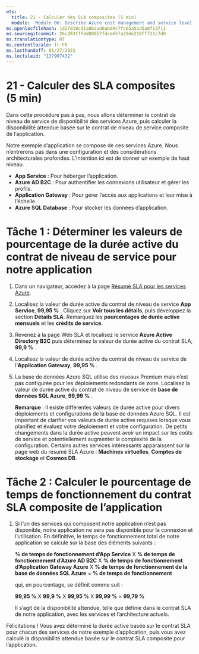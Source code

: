 ```yaml
---
wts:
  title: 21 - Calculer des SLA composites (5 min)
  module: 'Module 06: Describe Azure cost management and service level agreements'
ms.openlocfilehash: 1d27d18cd1a0b2ad6ab09c7fc65a51d5a8f13711
ms.sourcegitcommit: 26c283fffdd08057fdce65fa29de218fff21c7d0
ms.translationtype: HT
ms.contentlocale: fr-FR
ms.lasthandoff: 01/27/2022
ms.locfileid: "137907432"
---
```

# <a name="21---calculate-composite-slas-5-min"></a>21 - Calculer des SLA composites (5 min)

Dans cette procédure pas à pas, nous allons déterminer le contrat de niveau de service de disponibilité des services Azure, puis calculer la disponibilité attendue basée sur le contrat de niveau de service composite de l’application.

Notre exemple d’application se compose de ces services Azure. Nous n’entrerons pas dans une configuration et des considérations architecturales profondes. L’intention ici est de donner un exemple de haut niveau.

+ **App Service** : Pour héberger l’application.
+ **Azure AD B2C** : Pour authentifier les connexions utilisateur et gérer les profils.
+ **Application Gateway** : Pour gérer l’accès aux applications et leur mise à l’échelle. 
+ **Azure SQL Database** : Pour stocker les données d’application. 

# <a name="task-1-determine-the-sla-uptime-percentage-values-for-our-application"></a>Tâche 1 : Déterminer les valeurs de pourcentage de la durée active du contrat de niveau de service pour notre application

1. Dans un navigateur, accédez à la page [Résumé SLA pour les services Azure](https://azure.microsoft.com/en-us/support/legal/sla/summary/).

2. Localisez la valeur de durée active du contrat de niveau de service **App Service**, **99,95 %** . Cliquez sur **Voir tous les détails**, puis développez la section **Détails SLA**. Remarquez les **pourcentages de durée active mensuels** et les **crédits de service**.

3. Revenez à la page Web SLA et localisez le service **Azure Active Directory B2C** puis déterminez la valeur de durée active du contrat SLA, **99,9 %** . 

4. Localisez la valeur de durée active du contrat de niveau de service de l’**Application Gateway**, **99,95 %** . 

5. La base de données Azure SQL utilise des niveaux Premium mais n’est pas configurée pour les déploiements redondants de zone. Localisez la valeur de durée active du contrat de niveau de service de **base de données SQL Azure**, **99,99 %** . 

    **Remarque** : Il existe différentes valeurs de durée active pour divers déploiements et configurations de la base de données Azure SQL. Il est important de clarifier vos valeurs de durée active requises lorsque vous planifiez et évaluez votre déploiement et votre configuration. De petits changements dans la durée active peuvent avoir un impact sur les coûts de service et potentiellement augmenter la complexité de la configuration. Certains autres services intéressants apparaissent sur la page web du résumé SLA Azure : **Machines virtuelles**, **Comptes de stockage** et **Cosmos DB**.

# <a name="task-2-calculate-the-application-composite-sla-percentage-uptime"></a>Tâche 2 : Calculer le pourcentage de temps de fonctionnement du contrat SLA composite de l’application

1. Si l’un des services qui composent notre application n’est pas disponible, notre application ne sera pas disponible pour la connexion et l’utilisation. En définitive, le temps de fonctionnement total de notre application se calcule sur la base des éléments suivants :

    **% de temps de fonctionnement d’App Service** X **% de temps de fonctionnement d’Azure AD B2C** X **% de temps de fonctionnement d’Application Gateway Azure** X **% de temps de fonctionnement de la base de données SQL Azure** =  **% de temps de fonctionnement**

    qui, en pourcentage, se définit comme suit :

    **99,95 %** X **99,9 %** X **99,95 %** X **99,99 %**  = **99,79 %**

    Il s’agit de la disponibilité attendue, telle que définie dans le contrat SLA de notre application, avec les services et l’architecture actuels.

Félicitations ! Vous avez déterminé la durée active basée sur le contrat SLA pour chacun des services de notre exemple d’application, puis vous avez calculé la disponibilité attendue basée sur le contrat SLA composite pour l’application.

